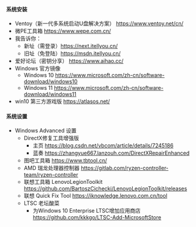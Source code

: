 #### 系统安装
- Ventoy（新一代多系统启动U盘解决方案） https://www.ventoy.net/cn/  
- 微PE工具箱 https://www.wepe.com.cn/   
- 我告诉你：
    - 新址（需登录）https://next.itellyou.cn/   
    - 旧址（免登陆）https://msdn.itellyou.cn/  
- 爱好论坛（密钥分享） https://www.aihao.cc/
- Windows 官方镜像 
  - Windows 10 https://www.microsoft.com/zh-cn/software-download/windows10  
  - Windows 11 https://www.microsoft.com/zh-cn/software-download/windows11  
- win10 第三方游戏版 https://atlasos.net/  
#### 系统设置
- Windows Advanced 设置
  - DirectX修复工具增强版
    - 主页 https://blog.csdn.net/vbcom/article/details/7245186
    - 蓝奏 https://zhangyue667.lanzouh.com/DirectXRepairEnhanced
  - 图吧工具箱 https://www.tbtool.cn/
  - AMD 瑞龙处理器控制器 https://gitlab.com/ryzen-controller-team/ryzen-controller
  - 联想工具箱 LenovoLegionToolkit https://github.com/BartoszCichecki/LenovoLegionToolkit/releases
  - 联想 Quick Fix Tool https://iknowledge.lenovo.com.cn/tool
  - LTSC 老坛酸菜
    - 为Windows 10 Enterprise LTSC增加应用商店 https://github.com/kkkgo/LTSC-Add-MicrosoftStore  
